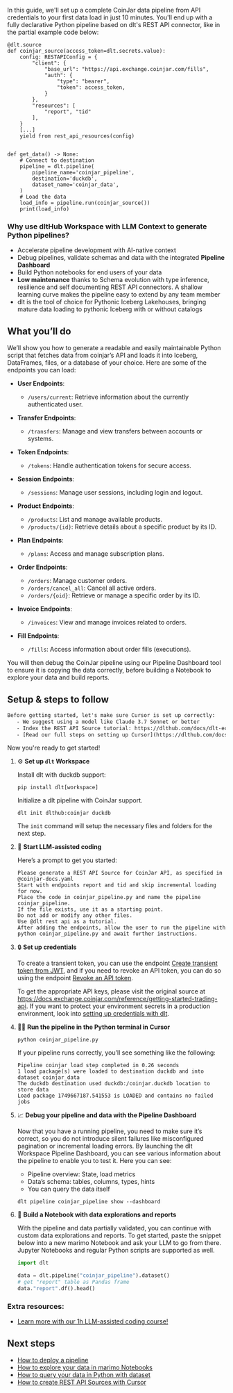 In this guide, we'll set up a complete CoinJar data pipeline from API credentials to your first data load in just 10 minutes. You'll end up with a fully declarative Python pipeline based on dlt's REST API connector, like in the partial example code below:

```python-outcome
@dlt.source
def coinjar_source(access_token=dlt.secrets.value):
    config: RESTAPIConfig = {
        "client": {
            "base_url": "https://api.exchange.coinjar.com/fills",
            "auth": {
                "type": "bearer",
                "token": access_token,
            }
        },
        "resources": [
            "report", "tid"
        ],
    }
    [...]
    yield from rest_api_resources(config)


def get_data() -> None:
    # Connect to destination
    pipeline = dlt.pipeline(
        pipeline_name='coinjar_pipeline',
        destination='duckdb',
        dataset_name='coinjar_data', 
    )
    # Load the data
    load_info = pipeline.run(coinjar_source())
    print(load_info) 
```

### Why use dltHub Workspace with LLM Context to generate Python pipelines?

- Accelerate pipeline development with AI-native context
- Debug pipelines, validate schemas and data with the integrated **Pipeline Dashboard**
- Build Python notebooks for end users of your data
- **Low maintenance** thanks to Schema evolution with type inference, resilience and self documenting REST API connectors. A shallow learning curve makes the pipeline easy to extend by any team member
- dlt is the tool of choice for Pythonic Iceberg Lakehouses, bringing mature data loading to pythonic Iceberg with or without catalogs

## What you’ll do

We’ll show you how to generate a readable and easily maintainable Python script that fetches data from coinjar’s API and loads it into Iceberg, DataFrames, files, or a database of your choice. Here are some of the endpoints you can load:

- **User Endpoints**: 
  - `/users/current`: Retrieve information about the currently authenticated user.
  
- **Transfer Endpoints**: 
  - `/transfers`: Manage and view transfers between accounts or systems.

- **Token Endpoints**: 
  - `/tokens`: Handle authentication tokens for secure access.

- **Session Endpoints**: 
  - `/sessions`: Manage user sessions, including login and logout.

- **Product Endpoints**: 
  - `/products`: List and manage available products.
  - `/products/{id}`: Retrieve details about a specific product by its ID.

- **Plan Endpoints**: 
  - `/plans`: Access and manage subscription plans.

- **Order Endpoints**: 
  - `/orders`: Manage customer orders.
  - `/orders/cancel_all`: Cancel all active orders.
  - `/orders/{oid}`: Retrieve or manage a specific order by its ID.

- **Invoice Endpoints**: 
  - `/invoices`: View and manage invoices related to orders.

- **Fill Endpoints**: 
  - `/fills`: Access information about order fills (executions).

You will then debug the CoinJar pipeline using our Pipeline Dashboard tool to ensure it is copying the data correctly, before building a Notebook to explore your data and build reports.

## Setup & steps to follow

```default
Before getting started, let's make sure Cursor is set up correctly:
   - We suggest using a model like Claude 3.7 Sonnet or better
   - Index the REST API Source tutorial: https://dlthub.com/docs/dlt-ecosystem/verified-sources/rest_api/ and add it to context as **@dlt rest api**
   - [Read our full steps on setting up Cursor](https://dlthub.com/docs/dlt-ecosystem/llm-tooling/cursor-restapi#23-configuring-cursor-with-documentation)
```

Now you're ready to get started!

1. ⚙️ **Set up `dlt` Workspace**
    
    Install dlt with duckdb support:
    ```shell
    pip install dlt[workspace]
    ```

    Initialize a dlt pipeline with CoinJar support.
    ```shell
    dlt init dlthub:coinjar duckdb
    ```

    The `init` command will setup the necessary files and folders for the next step.
    
2. 🤠 **Start LLM-assisted coding**
    
    Here’s a prompt to get you started:
    
    ```prompt
    Please generate a REST API Source for CoinJar API, as specified in @coinjar-docs.yaml 
    Start with endpoints report and tid and skip incremental loading for now. 
    Place the code in coinjar_pipeline.py and name the pipeline coinjar_pipeline. 
    If the file exists, use it as a starting point. 
    Do not add or modify any other files. 
    Use @dlt rest api as a tutorial. 
    After adding the endpoints, allow the user to run the pipeline with python coinjar_pipeline.py and await further instructions.
    ```

    
3. 🔒 **Set up credentials** 
    
    To create a transient token, you can use the endpoint [Create transient token from JWT](https://example.com/reference/post_tokens-create-from-jwt), and if you need to revoke an API token, you can do so using the endpoint [Revoke an API token](https://example.com/reference/delete_tokens-uuid).
    
    To get the appropriate API keys, please visit the original source at https://docs.exchange.coinjar.com/reference/getting-started-trading-api.
    If you want to protect your environment secrets in a production environment, look into [setting up credentials with dlt](https://dlthub.com/docs/walkthroughs/add_credentials).
    
4. 🏃‍♀️ **Run the pipeline in the Python terminal in Cursor**
    
    ```shell
    python coinjar_pipeline.py
    ```
    
    If your pipeline runs correctly, you’ll see something like the following:
    
    ```shell
    Pipeline coinjar load step completed in 0.26 seconds
    1 load package(s) were loaded to destination duckdb and into dataset coinjar_data
    The duckdb destination used duckdb:/coinjar.duckdb location to store data
    Load package 1749667187.541553 is LOADED and contains no failed jobs
    ```
    
5. 📈 **Debug your pipeline and data with the Pipeline Dashboard**

    Now that you have a running pipeline, you need to make sure it’s correct, so you do not introduce silent failures like misconfigured pagination or incremental loading errors. By launching the dlt Workspace Pipeline Dashboard, you can see various information about the pipeline to enable you to test it. Here you can see:
    - Pipeline overview: State, load metrics
    - Data’s schema: tables, columns, types, hints
    - You can query the data itself
    
    ```shell
    dlt pipeline coinjar_pipeline show --dashboard
    ```
    
6. 🐍 **Build a Notebook with data explorations and reports**

    With the pipeline and data partially validated, you can continue with custom data explorations and reports. To get started, paste the snippet below into a new marimo Notebook and ask your LLM to go from there. Jupyter Notebooks and regular Python scripts are supported as well.

    
    ```python
    import dlt

   data = dlt.pipeline("coinjar_pipeline").dataset()
   # get "report" table as Pandas frame
   data."report".df().head()
    ```

### Extra resources:

- [Learn more with our 1h LLM-assisted coding course!](https://www.youtube.com/watch?v=GGid70rnJuM)

## Next steps

- [How to deploy a pipeline](https://dlthub.com/docs/walkthroughs/deploy-a-pipeline)
- [How to explore your data in marimo Notebooks](https://dlthub.com/docs/general-usage/dataset-access/marimo)
- [How to query your data in Python with dataset](https://dlthub.com/docs/general-usage/dataset-access/dataset)
- [How to create REST API Sources with Cursor](https://dlthub.com/docs/dlt-ecosystem/llm-tooling/cursor-restapi)